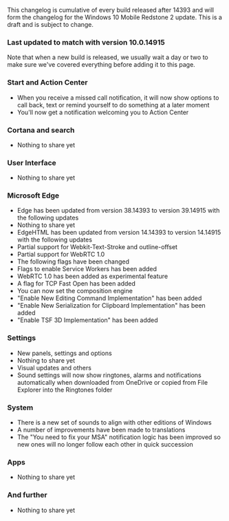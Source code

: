 This changelog is cumulative of every build released after 14393 and will form the changelog for the Windows 10 Mobile Redstone 2 update. This is a draft and is subject to change.

### Last updated to match with version 10.0.14915
Note that when a new build is released, we usually wait a day or two to make sure we've covered everything before adding it to this page.

### Start and Action Center
- When you receive a missed call notification, it will now show options to call back, text or remind yourself to do something at a later moment
- You'll now get a notification welcoming you to Action Center

### Cortana and search
- Nothing to share yet

### User Interface
- Nothing to share yet

### Microsoft Edge
- Edge has been updated from version 38.14393 to version 39.14915 with the following updates
 - Nothing to share yet
- EdgeHTML has been updated from version 14.14393 to version 14.14915 with the following updates
 - Partial support for Webkit-Text-Stroke and outline-offset
 - Partial support for WebRTC 1.0
- The following flags have been changed
 - Flags to enable Service Workers has been added
 - WebRTC 1.0 has been added as experimental feature
 - A flag for TCP Fast Open has been added
 - You can now set the composition engine
 - "Enable New Editing Command Implementation" has been added
 - "Enable New Serialization for Clipboard Implementation" has been added
 - "Enable TSF 3D Implementation" has been added

### Settings
- New panels, settings and options
 - Nothing to share yet
- Visual updates and others
 - Sound settings will now show ringtones, alarms and notifications automatically when downloaded from OneDrive or copied from File Explorer into the Ringtones folder

### System
- There is a new set of sounds to align with other editions of Windows
- A number of improvements have been made to translations
- The "You need to fix your MSA" notification logic has been improved so new ones will no longer follow each other in quick succession

### Apps
- Nothing to share yet

### And further
- Nothing to share yet